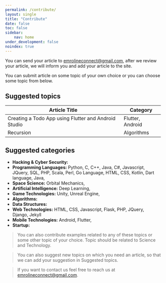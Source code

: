 ```yaml
---
permalink: /contribute/
layout: single
title: "Contribute"
date: false
toc: false
sidebar:
    nav: home
under_development: false
noindex: true
---
```

You can send your article to <emrolineconnect@gmail.com>, after we review your article, we will inform you and add your article to the site.

You can submit article on some topic of your own choice or you can choose some topic from below.
## Suggested topics

| Article Title | Category |
| ------------- | -------- |
| Creating a Todo App using Flutter and Android Studio | Flutter, Android |
| Recursion | Algorithms |

## Suggested categories

* **Hacking & Cyber Security:** 
* **Programming Languages:** Python, C, C++, Java, C#, Javascript, JQuery, SQL, PHP, Scala, Perl, Go Language, HTML, CSS, Kotlin, Dart language, Java, 
* **Space Science:** Orbital Mechanics, 
* **Artificial Intelligence:** Deep Learning, 
* **Game Technologies:** Unity, Unreal Engine, 
* **Algorithms:** 
* **Data Structures:** 
* **Web Technologies:** HTML, CSS, Javascript, Flask, PHP, JQuery, Django, Jekyll
* **Mobile Technologies:** Android, Flutter, 
* **Startup:** 

> You can also contribute examples related to any of these topics or some other topic of your choice. Topic should be related to Science and Technology.


> You can also suggest new topics on which you need an article, so that we can add your suggestion in Suggested topics.

> If you want to contact us feel free to reach us at <emrolineconnect@gmail.com>.